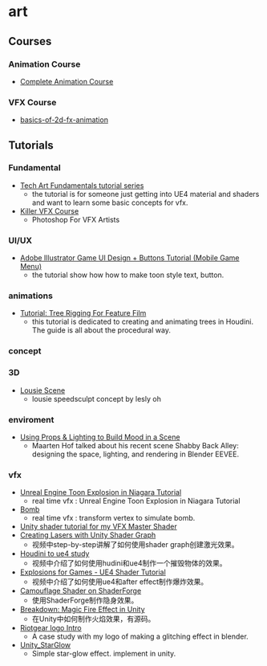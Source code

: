 # art

## Courses

### Animation Course
  * [Complete Animation Course](https://creatureartteacher.com/product/complete-animation-course/)

### VFX Course
  * [basics-of-2d-fx-animation](https://rtfxanimation.com/courses/basics-of-2d-fx-animation/)

## Tutorials

### Fundamental
  * [Tech Art Fundamentals tutorial series](https://realtimevfx.com/t/tech-art-fundamentals-tutorial-series/8591)
    * the tutorial is for someone just getting into UE4 material and shaders and want to learn some basic concepts for vfx.
  * [Killer VFX Course](https://realtimevfx.com/t/killer-vfx-course/8700)
    * Photoshop For VFX Artists
    
### UI/UX
  * [Adobe Illustrator Game UI Design + Buttons Tutorial (Mobile Game Menu)](https://www.youtube.com/watch?v=9NYHe4fsGCQ)
    * the tutorial show how how to make toon style text, button.

### animations
  * [Tutorial: Tree Rigging For Feature Film](https://80.lv/articles/tutorial-tree-rigging-for-feature-film/)
    * this tutorial is dedicated to creating and animating trees in Houdini. The guide is all about the procedural way.

### concept

### 3D
  * [Lousie Scene](https://blenderartists.org/t/lousie/1163322)
    * lousie speedsculpt concept by lesly oh

### enviroment
  * [Using Props & Lighting to Build Mood in a Scene](https://80.lv/articles/001agt-shabby-back-alley-rendering-lighting-in-eevee/)
    * Maarten Hof talked about his recent scene Shabby Back Alley: designing the space, lighting, and rendering in Blender EEVEE.

### vfx
  * [Unreal Engine Toon Explosion in Niagara Tutorial](https://cghow.com/unreal-engine-toon-explosion-in-niagara-tutorial/)
    * real time vfx : Unreal Engine Toon Explosion in Niagara Tutorial
  * [Bomb](https://realtimevfx.com/t/sifas-sketchbook/9265/15)
    * real time vfx : transform vertex to simulate bomb.
  * [Unity shader tutorial for my VFX Master Shader](https://realtimevfx.com/t/unity-shader-tutorial-for-my-vfx-master-shader/9309)
  * [Creating Lasers with Unity Shader Graph](https://realtimevfx.com/t/creating-lasers-with-unity-shader-graph/8835)
    * 视频中step-by-step讲解了如何使用shader graph创建激光效果。
  * [Houdini to ue4 study](https://realtimevfx.com/t/houdini-to-ue4-study/9103/9)
    * 视频中介绍了如何使用hudini和ue4制作一个摧毁物体的效果。
  * [Explosions for Games - UE4 Shader Tutorial](https://realtimevfx.com/t/explosions-for-games-ue4-shader-tutorial/9230)
    * 视频中介绍了如何使用ue4和after effect制作爆炸效果。
  * [Camouflage Shader on ShaderForge](https://www.patreon.com/posts/camouflage-on-27190908)
    * 使用ShaderForge制作隐身效果。
  * [Breakdown: Magic Fire Effect in Unity](https://80.lv/articles/breakdown-magic-fire-effect-in-unity/)
    * 在Unity中如何制作火焰效果，有源码。
  * [Riotgear logo Intro](https://blenderartists.org/t/riotgear-logo-intro/1164407)
    * A case study with my logo of making a glitching effect in blender.
  * [Unity_StarGlow](https://github.com/XJINE/Unity_StarGlow)
    * Simple star-glow effect. implement in unity.
    
